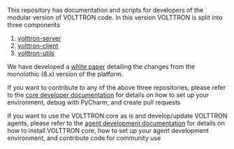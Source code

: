 
This repository has documentation and scripts for developers of the modular version of VOLTTRON code. In this version 
VOLTTRON is split into three components
1. [volttron-server](https://github.com/volttron/volttron-server)
2. [volttron-client](https://github.com/volttron/volttron-client)
3. [volttron-utils](https://github.com/volttron/volttron-utils)

We have developed a [white paper](PNNL-32485-code-modular-white-paper.pdf) detailing the changes from the monolothic (8.x) version
of the platform.

If you want to contribute to any of the above three repositories, please refer to the 
[core developer documentation](CORE_DEVELOPMENT.md) for details on how to set up your environment, 
debug with PyCharm, and create pull requests

If you want to use the VOLTTRON core as is and develop/update VOLTTRON agents, please refer to the 
[agent development documentation](AGENT_DEVELOPMENT.md) for details on how to install VOLTTRON core, how to set up 
your agent development environment, and contribute code for community use